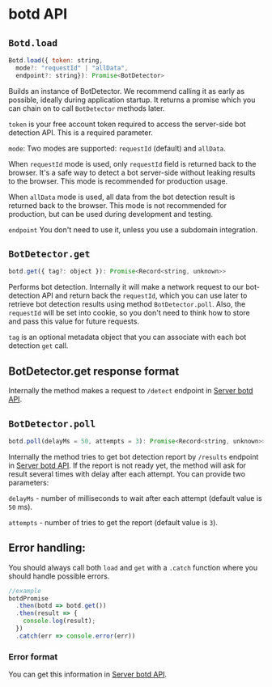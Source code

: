 # botd API

## `Botd.load`

```js
Botd.load({ token: string,
  mode?: "requestId" | "allData",
  endpoint?: string}): Promise<BotDetector>
```

Builds an instance of BotDetector. We recommend calling it as early as possible,
ideally during application startup. It returns a promise which you can chain on to call `BotDetector` methods later.

`token` is your free account token required to access the server-side bot detection API.
This is a required parameter.

`mode`: Two modes are supported: `requestId` (default) and `allData`.

When `requestId` mode is used, only `requestId` field is returned back to the browser.
It's a safe way to detect a bot server-side without leaking results to the browser.
This mode is recommended for production usage.

When `allData` mode is used, all data from the bot detection result is returned back to the browser.
This mode is not recommended for production, but can be used during development and testing.


`endpoint` You don't need to use it, unless you use a subdomain integration.

## `BotDetector.get`

```js
botd.get({ tag?: object }): Promise<Record<string, unknown>>
```

Performs bot detection. Internally it will make a network request to our bot-detection API
and return back the `requestId`, which you can use later to retrieve bot detection results
using method `BotDetector.poll`. Also, the `requestId` will be set into cookie, so you don't need to think how
to store and pass this value for future requests.

`tag` is an optional metadata object that you can associate with each bot detection `get` call.


## BotDetector.get response format

Internally the method makes a request to `/detect` endpoint in [Server botd API](server_api.md#response-body).

## `BotDetector.poll`

```js
botd.poll(delayMs = 50, attempts = 3): Promise<Record<string, unknown>>
```

Internally the method tries to get bot detection report by `/results` endpoint in [Server botd API](server_api.md#get-results).
If the report is not ready yet, the method will ask for result several times with delay after each attempt.
You can provide two parameters:

`delayMs` - number of milliseconds to wait after each attempt (default value is `50` ms).

`attempts` - number of tries to get the report (default value is `3`).

## Error handling:

You should always call both `load` and `get` with a `.catch` function where you should handle possible errors.

```js
//example
botdPromise
  .then(botd => botd.get())
  .then(result => {
    console.log(result);
  })
  .catch(err => console.error(err))
```

### Error format

You can get this information in [Server botd API](server_api.md#error-format).
